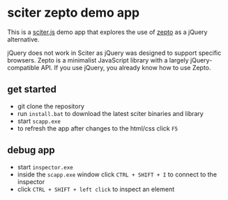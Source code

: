 # sciter zepto demo app

This is a [sciter.js](https://sciter.com/) demo app that explores the use of [zepto](https://zeptojs.com/) as a jQuery alternative.

jQuery does not work in Sciter as jQuery was designed to support specific browsers. Zepto is a minimalist JavaScript library with a largely jQuery-compatible API. If you use jQuery, you already know how to use Zepto.

## get started

- git clone the repository
- run `install.bat` to download the latest sciter binaries and library
- start `scapp.exe`
- to refresh the app after changes to the html/css click `F5`

## debug app

- start `inspector.exe`
- inside the `scapp.exe` window click `CTRL + SHIFT + I` to connect to the inspector
- click `CTRL + SHIFT + left click` to inspect an element
